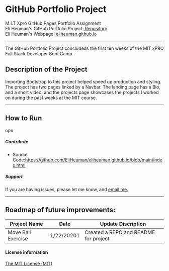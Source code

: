 # GitHub Portfolio Project
M.I.T Xpro GitHub Pages Portfolio Assignment<br>
Eli Heuman's GitHub Portfolio Project:<a href="https://github.com/EliHeuman/eliheuman.github.io"> Repository</a><br>
Eli Heuman's Webpage:<a href=https://eliheuman.github.io> eliheuman.github.io</a>
___

The GitHub Portfolio Project concludeds the first ten weeks of the MIT xPRO Full Stack Developer Boot Camp.

## Description of the Project 
Importing Bootstrap to this project helped speed up production and styling. The project has two pages linked by a Navbar. The landing page has a Bio, and a short video, and the projects page showcases the projects I worked on during the past weeks at the MIT course.
___
## How to Run
opn

##### Contribute
- Source Code:https://github.com/EliHeuman/eliheuman.github.io/blob/main/index.html

##### Support
If you are having issues, please let me know, and <a href="mailto:biz.elih@gmail.com"> email me.</a>
___
## Roadmap of future improvements:
Project Name | Date | Update Discription
-------------|------|--------------------
Move Ball Exercise | 1/22/20201 | Created a REPO and README for project.

#### License information

<a href="http://eliheuman.github.io/License.txt">The MIT License (MIT)</a>
